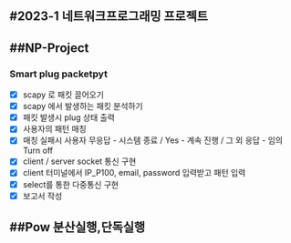 #2023-1 네트워크프로그래밍 프로젝트
---
##NP-Project
---
### Smart plug packetpyt
- [x] scapy 로 패킷 끌어오기
- [x] scapy 에서 발생하는 패킷 분석하기
- [x] 패킷 발생시 plug 상태 출력
- [x] 사용자의 패턴 매칭
- [x] 매칭 실패시 사용자 무응답 - 시스템 종료 / Yes - 계속 진행 / 그 외 응답 - 임의 Turn off
- [x] client / server socket 통신 구현
- [x] client 터미널에서 IP_P100, email, password 입력받고 패턴 입력
- [x] select를 통한 다중통신 구현
- [x] 보고서 작성

##Pow 분산실행,단독실행
---
